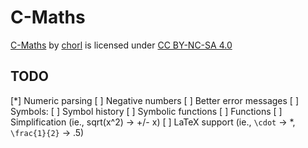 # C-Maths
[C-Maths](https://github.com/ch0rl/C-Maths) by [chorl](https://chorl.dev) is licensed under [CC BY-NC-SA 4.0](http://creativecommons.org/licenses/by-nc-sa/4.0/?ref=chooser-v1)

## TODO
[*] Numeric parsing
[ ] Negative numbers
[ ] Better error messages
[ ] Symbols:
	[ ] Symbol history
	[ ] Symbolic functions
[ ] Functions
[ ] Simplification (ie., sqrt(x^2) -> +/- x)
[ ] LaTeX support (ie., `\cdot` -> *, `\frac{1}{2}` -> .5)

